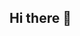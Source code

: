 ## Hi there 👋

<!--
**siddengineer/siddengineer** is a ✨ _special_ ✨ repository because its `README.md` (this file) appears on your GitHub profile.


